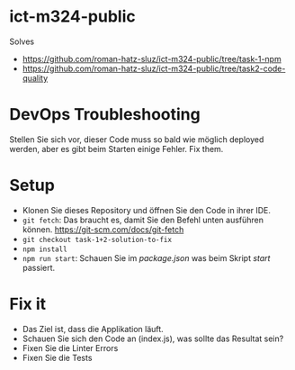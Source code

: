 # ict-m324-public

Solves

- https://github.com/roman-hatz-sluz/ict-m324-public/tree/task-1-npm
- https://github.com/roman-hatz-sluz/ict-m324-public/tree/task2-code-quality

# DevOps Troubleshooting

Stellen Sie sich vor, dieser Code muss so bald wie möglich deployed werden, aber es gibt beim Starten einige Fehler.
Fix them.

# Setup
- Klonen Sie dieses Repository und öffnen Sie den Code in ihrer IDE. 
- `git fetch`: Das braucht es, damit Sie den Befehl unten ausführen können. https://git-scm.com/docs/git-fetch 
- `git checkout task-1+2-solution-to-fix`
- `npm install`
- `npm run start`: Schauen Sie im _package.json_ was beim Skript _start_ passiert.

# Fix it
- Das Ziel ist, dass die Applikation läuft. 
- Schauen Sie sich den Code an (index.js), was sollte das Resultat sein?
- Fixen Sie die Linter Errors
- Fixen Sie die Tests
 
